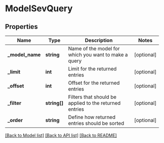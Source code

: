 # ModelSevQuery

## Properties
Name | Type | Description | Notes
------------ | ------------- | ------------- | -------------
**_model_name** | **string** | Name of the model for which you want to make a query | [optional] 
**_limit** | **int** | Limit for the returned entries | [optional] 
**_offset** | **int** | Offset for the returned entries | [optional] 
**_filter** | **string[]** | Filters that should be applied to the returned entries | [optional] 
**_order** | **string** | Define how returned entries should be sorted | [optional] 

[[Back to Model list]](../README.md#documentation-for-models) [[Back to API list]](../README.md#documentation-for-api-endpoints) [[Back to README]](../README.md)


